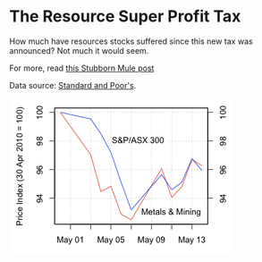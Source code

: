 # The Resource Super Profit Tax
How much have resources stocks suffered since this
new tax was announced? Not much it would seem.

For more, read [this Stubborn Mule post](http://www.stubbornmule.net/2010/05/the-australian-resources-tax/)

Data source: [Standard and Poor's](http://www.standardandpoors.com/indices/sp-asx-all-ordinaries/en/us/?indexId=spaustaordaudto--p-au----).

![Resources performance vs ASX 300](xmm.png "Resource vs ASX 300 since 30 April")
